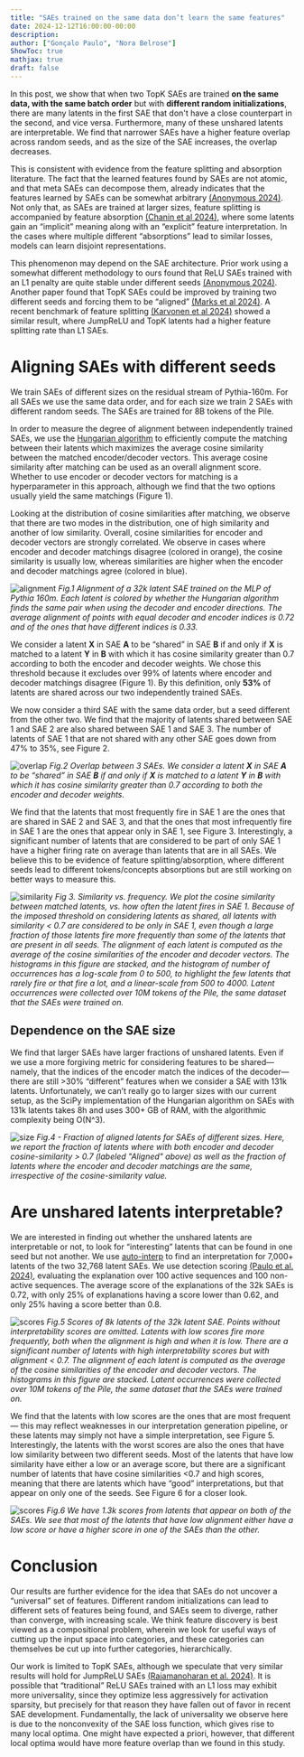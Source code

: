 ```yaml
---
title: "SAEs trained on the same data don’t learn the same features"
date: 2024-12-12T16:00:00-00:00
description: 
author: ["Gonçalo Paulo", "Nora Belrose"]
ShowToc: true
mathjax: true
draft: false
---
```


In this post, we show that when two TopK SAEs are trained **on the same data, with the same batch order** but with **different random initializations**, there are many latents in the first SAE that don't have a close counterpart in the second, and vice versa. Furthermore, many of these unshared latents are interpretable. We find that narrower SAEs have a higher feature overlap across random seeds, and as the size of the SAE increases, the overlap decreases.

This is consistent with evidence from the feature splitting and absorption literature. The fact that the learned features found by SAEs are not atomic, and that meta SAEs can decompose them, already indicates that the features learned by SAEs can be somewhat arbitrary [(Anonymous 2024)](https://openreview.net/pdf?id=9ca9eHNrdH). Not only that, as SAEs are trained at larger sizes, feature splitting is accompanied by feature absorption [(Chanin et al 2024)](https://arxiv.org/abs/2409.14507), where some latents gain an “implicit” meaning along with an “explicit” feature interpretation. In the cases where multiple different “absorptions” lead to similar losses, models can learn disjoint representations.

This phenomenon may depend on the SAE architecture. Prior work using a somewhat different methodology to ours found that ReLU SAEs trained with an L1 penalty are quite stable under different seeds [(Anonymous 2024)](https://openreview.net/pdf?id=9ca9eHNrdH). Another paper found that TopK SAEs could be improved by training two different seeds and forcing them to be “aligned” [(Marks et al 2024)](https://arxiv.org/abs/2411.01220). A recent benchmark of feature splitting [(Karvonen et al 2024)](https://www.neuronpedia.org/sae-bench) showed a similar result, where JumpReLU and TopK latents had a higher feature splitting rate than L1 SAEs.

# Aligning SAEs with different seeds

We train SAEs of different sizes on the residual stream of Pythia-160m. For all SAEs we use the same data order, and for each size we train 2 SAEs with different random seeds. The SAEs are trained for 8B tokens of the Pile.

In order to measure the degree of alignment between independently trained SAEs, we use the [Hungarian algorithm](https://en.wikipedia.org/wiki/Hungarian_algorithm) to efficiently compute the matching between their latents which maximizes the average cosine similarity between the matched encoder/decoder vectors. This average cosine similarity after matching can be used as an overall alignment score. Whether to use encoder or decoder vectors for matching is a hyperparameter in this approach, although we find that the two options usually yield the same matchings (Figure 1).

Looking at the distribution of cosine similarities after matching, we observe that there are two modes in the distribution, one of high similarity and another of low similarity. Overall, cosine similarities for encoder and decoder vectors are strongly correlated. We observe in cases where encoder and decoder matchings disagree (colored in orange), the cosine similarity is usually low, whereas similarities are higher when the encoder and decoder matchings agree (colored in blue).

![alignment](/images/blog/sae_seed_similarity/equal.jpg)
_Fig.1 Alignment of a 32k latent SAE trained on the MLP of Pythia 160m. Each latent is colored by whether the Hungarian algorithm finds the same pair when using the decoder and encoder directions. The average alignment of points with equal decoder and encoder indices is 0.72 and of the ones that have different indices is 0.33._

We consider a latent **X** in SAE **A** to be “shared” in SAE **B** if and only if **X** is matched to a latent **Y** in **B** with which it has cosine similarity greater than 0.7 according to both the encoder and decoder weights. We chose this threshold because it excludes over 99% of latents where encoder and decoder matchings disagree (Figure 1). By this definition, only **53%** of latents are shared across our two independently trained SAEs.

We now consider a third SAE with the same data order, but a seed different from the other two. We find that the majority of latents shared between SAE 1 and SAE 2 are also shared between SAE 1 and SAE 3. The number of latents of SAE 1 that are not shared with any other SAE goes down from 47% to 35%, see Figure 2.

![overlap](/images/blog/sae_seed_similarity/donut.png)
_Fig.2 Overlap between 3 SAEs. We consider a latent **X** in SAE **A** to be “shared” in SAE **B** if and only if **X** is matched to a latent **Y** in **B** with which it has cosine similarity greater than 0.7 according to both the encoder and decoder weights._

We find that the latents that most frequently fire in SAE 1 are the ones that are shared in SAE 2 and SAE 3, and that the ones that most infrequently fire in SAE 1 are the ones that appear only in SAE 1, see Figure 3. Interestingly, a significant number of latents that are considered to be part of only SAE 1 have a higher firing rate on average than latents that are in all SAEs. We believe this to be evidence of feature splitting/absorption, where different seeds lead to different tokens/concepts absorptions but are still working on better ways to measure this. 

![similarity](/images/blog/sae_seed_similarity/sae_overlap.png)
_Fig 3. Similarity vs. frequency. We plot the cosine similarity between matched latents, vs. how often the latent fires in SAE 1. Because of the imposed threshold on considering latents as shared, all latents with similarity < 0.7 are considered to be only in SAE 1, even though a large fraction of those latents fire more frequently than some of the latents that are present in all seeds. The alignment of each latent is computed as the average of the cosine similarities of the encoder and decoder vectors. The histograms in this figure are stacked, and the histogram of number of occurrences has a log-scale from 0 to 500, to highlight the few latents that rarely fire or that fire a lot, and a linear-scale from 500 to 4000. Latent occurrences were collected over 10M tokens of the Pile, the same dataset that the SAEs were trained on._

## Dependence on the SAE size

We find that larger SAEs have larger fractions of unshared latents. Even if we use a more forgiving metric for considering features to be shared— namely, that the indices of the encoder match the indices of the decoder— there are still >30% “different” features when we consider a SAE with 131k latents. Unfortunately, we can’t really go to larger sizes with our current setup, as the SciPy implementation of the Hungarian algorithm on SAEs with 131k latents takes 8h and uses 300+ GB of RAM, with the algorithmic complexity being O(N^3). 

![size](/images/blog/sae_seed_similarity/sae_overlap_fraction.png)
_Fig.4 - Fraction of aligned latents for SAEs of different sizes. Here, we report the fraction of latents where with both encoder and decoder cosine-similarity > 0.7 (labeled "Aligned" above) as well as the fraction of latents where the encoder and decoder matchings are the same, irrespective of the cosine-similarity value._

# Are unshared latents interpretable?

We are interested in finding out whether the unshared latents are interpretable or not, to look for “interesting” latents that can be found in one seed but not another. We use [auto-interp](https://github.com/EleutherAI/sae-auto-interp) to find an interpretation for 7,000+ latents of the two 32,768 latent SAEs. We use detection scoring [(Paulo et al. 2024)](https://arxiv.org/abs/2410.13928), evaluating the explanation over 100 active sequences and 100 non-active sequences. The average score of the explanations of the 32k SAEs is 0.72, with only 25% of explanations having a score lower than 0.62, and only 25% having a score better than 0.8.

![scores](/images/blog/sae_seed_similarity/sae_scores.png)
_Fig.5 Scores of 8k latents of the 32k latent SAE. Points without interpretability  scores are omitted. Latents with low scores fire more frequently, both when the alignment is high and when it is low. There are a significant number of latents with high interpretability scores but with alignment < 0.7.  The alignment of each latent is computed as the average of the cosine similarities of the encoder and decoder vectors. The histograms in this figure are stacked. Latent occurrences were collected over 10M tokens of the Pile, the same dataset that the SAEs were trained on._

We find that the latents with low scores are the ones that are most frequent— this may reflect weaknesses in our interpretation generation pipeline, or these latents may simply not have a simple interpretation, see Figure 5. Interestingly, the latents with the worst scores are also the ones that have low similarity between two different seeds. Most of the latents that have low similarity have either a low or an average score, but there are a significant number of latents that have cosine similarities <0.7 and high scores, meaning that there are latents which have “good” interpretations, but that appear on only one of the seeds. See Figure 6 for a closer look.

![scores](/images/blog/sae_seed_similarity/sae_scores_scatter.png)
_Fig.6 We have 1.3k scores from latents that appear on both of the SAEs. We see that most of the latents that have low alignment either have a low score or have a higher score in one of the SAEs than the other._

# Conclusion

Our results are further evidence for the idea that SAEs do not uncover a “universal” set of features. Different random initializations can lead to different sets of features being found, and SAEs seem to diverge, rather than converge, with increasing scale. We think feature discovery is best viewed as a compositional problem, wherein we look for useful ways of cutting up the input space into categories, and these categories can themselves be cut up into further categories, hierarchically.

Our work is limited to TopK SAEs, although we speculate that very similar results will hold for JumpReLU SAEs [(Rajamanoharan et al. 2024)](https://arxiv.org/abs/2407.14435). It is possible that “traditional” ReLU SAEs trained with an L1 loss may exhibit more universality, since they optimize less aggressively for activation sparsity, but precisely for that reason they have fallen out of favor in recent SAE development. Fundamentally, the lack of universality we observe here is due to the nonconvexity of the SAE loss function, which gives rise to many local optima. One might have expected a priori, however, that different local optima would have more feature overlap than we found in this study.



